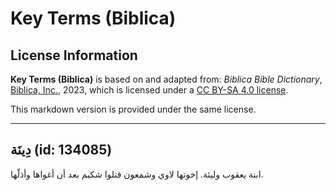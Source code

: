 # Key Terms (Biblica)

## License Information

**Key Terms (Biblica)** is based on and adapted from: _Biblica Bible Dictionary_, [Biblica, Inc.](https://www.biblica.com/), 2023, which is licensed under a [CC BY-SA 4.0 license](https://creativecommons.org/licenses/by-sa/4.0/legalcode.en).

This markdown version is provided under the same license.



--------------------------------

## دِينَة (id: 134085)

ابنة يعقوب وليئة. إخوتها لاوي وشمعون قتلوا شكيم بعد أن أغواها وأذلّها.


